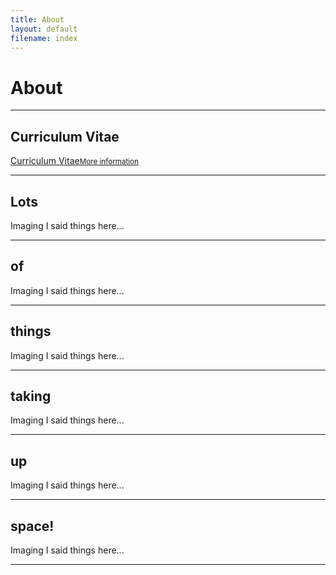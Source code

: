 ```yaml
---
title: About
layout: default
filename: index
--- 
```

<h1>About</h1>

<hr>
<h2>Curriculum Vitae</h2>

<div class="linkbox">
  <a href="resources/CV_StefanDominicus.pdf" target="_blank">Curriculum Vitae<small>More information</small></a>
</div>

<hr>
<h2>Lots</h2>
<p>
  Imaging I said things here...
</p>
<hr>
<h2>of</h2>
<p>
  Imaging I said things here...
</p>
<hr>
<h2>things</h2>
<p>
  Imaging I said things here...
</p>
<hr>
<h2>taking</h2>
<p>
  Imaging I said things here...
</p>
<hr>
<h2>up</h2>
<p>
  Imaging I said things here...
</p>
<hr>
<h2>space!</h2>
<p>
  Imaging I said things here...
</p>
<hr>
